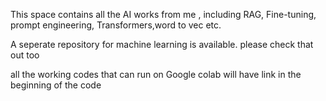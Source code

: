 This space contains all the AI works from me , including RAG, Fine-tuning, prompt engineering, Transformers,word to vec etc.

A seperate repository for machine learning is available. please check that out too

all the working codes that can run on Google colab will have link in the beginning of the code
